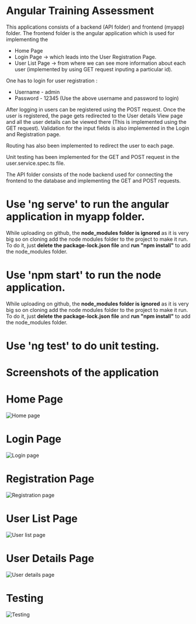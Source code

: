 # Angular Training Assessment

 This applications consists of a backend (API folder) and frontend (myapp) folder. The frontend folder is the angular application which is used for implementing the 
 - Home Page
 - Login Page -> which leads into the User Registration Page.
 - User List Page -> from where we can see more information about each user (implemented by using GET request inputing a particular id).

One has to login for user registration :
- Username - admin
- Password - 12345 
(Use the above username and password to login)

After logging in users can be registered using the POST request. Once the user is registered, the page gets redirected to the User details View page and all the user details can be viewed there (This is implemented using the GET request). Validation for the input fields is also implemented in the Login and Registration page.

Routing has also been implemented to redirect the user to each page.

Unit testing has been implemented for the GET and POST request in the user.service.spec.ts file.

The API folder consists of the node backend used for connecting the frontend to the database and implementing the GET and POST requests.

# Use 'ng serve' to run the angular application in myapp folder.
While uploading on github, the **node_modules folder is ignored** as it is very big so on cloning add the node modules folder to the project to make it run. To do it, just **delete the package-lock.json file** and **run "npm install"** to add the node_modules folder.

# Use 'npm start' to run the node application.
While uploading on github, the **node_modules folder is ignored** as it is very big so on cloning add the node modules folder to the project to make it run. To do it, just **delete the package-lock.json file** and **run "npm install"** to add the node_modules folder.

# Use 'ng test' to do unit testing.

# Screenshots of the application

# Home Page
![Home page](https://user-images.githubusercontent.com/90870014/142449410-94a0f764-c2ce-443a-bc49-3c5d8795d5bf.jpeg)

# Login Page
![Login page](https://user-images.githubusercontent.com/90870014/142449466-48f91287-bce9-425b-b01d-8e3dc75e88c8.jpeg)

# Registration Page
![Registration page](https://user-images.githubusercontent.com/90870014/142449612-a13a19fa-bdb3-4584-b9aa-6e3feaefaf63.jpeg)

# User List Page
![User list page](https://user-images.githubusercontent.com/90870014/142449701-ee0ed34a-21af-4d8c-82b7-264115bff09c.jpeg)

# User Details Page
![User details page](https://user-images.githubusercontent.com/90870014/142449775-7cd1f0df-990d-4c07-bc4f-a9f4d57035c6.jpeg)

# Testing
![Testing](https://user-images.githubusercontent.com/90870014/142579207-89732d31-41ce-4753-bee3-c8598871c925.JPG)


